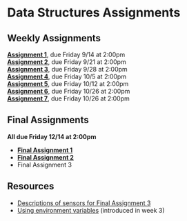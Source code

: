 # Data Structures Assignments

## Weekly Assignments

**[Assignment 1](https://github.com/visualizedata/data-structures/blob/master/assignments/weekly_assignment_01.md)**, due Friday 9/14 at 2:00pm  
**[Assignment 2](https://github.com/visualizedata/data-structures/blob/master/assignments/weekly_assignment_02.md)**, due Friday 9/21 at 2:00pm  
**[Assignment 3](https://github.com/visualizedata/data-structures/blob/master/assignments/weekly_assignment_03.md)**, due Friday 9/28 at 2:00pm  
**[Assignment 4](https://github.com/visualizedata/data-structures/blob/master/assignments/weekly_assignment_04.md)**, due Friday 10/5 at 2:00pm  
**[Assignment 5](https://github.com/visualizedata/data-structures/blob/master/assignments/weekly_assignment_05.md)**, due Friday 10/12 at 2:00pm  
**[Assignment 6](https://github.com/visualizedata/data-structures/tree/master/assignments/weekly_assignment_06)**, due Friday 10/26 at 2:00pm  
**[Assignment 7](https://github.com/visualizedata/data-structures/blob/master/assignments/weekly_assignment_07.md)**, due Friday 10/26 at 2:00pm  

## Final Assignments

**All due Friday 12/14 at 2:00pm**

* [**Final Assignment 1**](https://github.com/visualizedata/data-structures/tree/master/assignments/final_assignment_01)  
* **[Final Assignment 2](https://github.com/visualizedata/data-structures/tree/master/assignments/final_assignment_02)**    
* Final Assignment 3

## Resources

* [Descriptions of sensors for Final Assignment 3](https://github.com/visualizedata/data-structures/tree/master/assignments/final_assignment_03)  
* [Using environment variables](https://github.com/visualizedata/data-structures/blob/master/assignments/resources/env.MD) (introduced in week 3)  